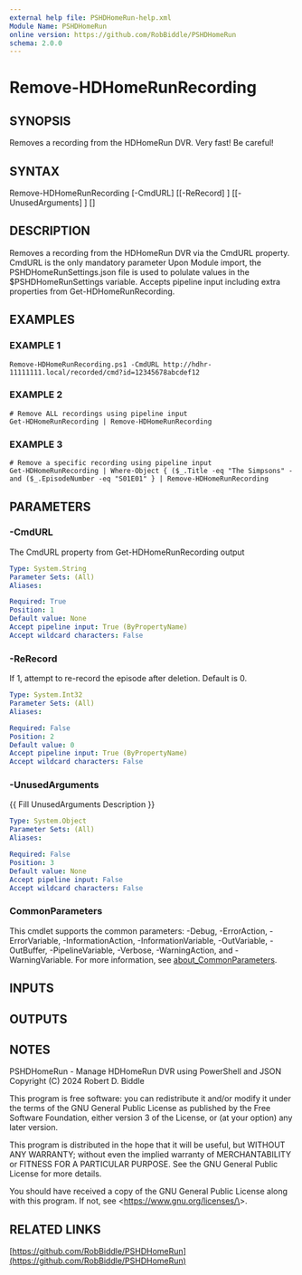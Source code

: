 ```yaml
---
external help file: PSHDHomeRun-help.xml
Module Name: PSHDHomeRun
online version: https://github.com/RobBiddle/PSHDHomeRun
schema: 2.0.0
---
```


# Remove-HDHomeRunRecording

## SYNOPSIS

Removes a recording from the HDHomeRun DVR.
Very fast!
Be careful!

## SYNTAX

Remove-HDHomeRunRecording [-CmdURL] <String> [[-ReRecord] <Int32>] [[-UnusedArguments] <Object>]
 [<CommonParameters>]

## DESCRIPTION

Removes a recording from the HDHomeRun DVR via the CmdURL property.
CmdURL is the only mandatory parameter
Upon Module import, the PSHDHomeRunSettings.json file is used to polulate values in the $PSHDHomeRunSettings variable.
Accepts pipeline input including extra properties from Get-HDHomeRunRecording.

## EXAMPLES

### EXAMPLE 1

```[PowerShell]
Remove-HDHomeRunRecording.ps1 -CmdURL http://hdhr-11111111.local/recorded/cmd?id=12345678abcdef12
```

### EXAMPLE 2

```[PowerShell]
# Remove ALL recordings using pipeline input
Get-HDHomeRunRecording | Remove-HDHomeRunRecording
```

### EXAMPLE 3

```[PowerShell]
# Remove a specific recording using pipeline input
Get-HDHomeRunRecording | Where-Object { ($_.Title -eq "The Simpsons" -and ($_.EpisodeNumber -eq "S01E01" } | Remove-HDHomeRunRecording
```

## PARAMETERS

### -CmdURL

The CmdURL property from Get-HDHomeRunRecording output

```yaml
Type: System.String
Parameter Sets: (All)
Aliases:

Required: True
Position: 1
Default value: None
Accept pipeline input: True (ByPropertyName)
Accept wildcard characters: False
```

### -ReRecord

If 1, attempt to re-record the episode after deletion.
Default is 0.

```yaml
Type: System.Int32
Parameter Sets: (All)
Aliases:

Required: False
Position: 2
Default value: 0
Accept pipeline input: True (ByPropertyName)
Accept wildcard characters: False
```

### -UnusedArguments

{{ Fill UnusedArguments Description }}

```yaml
Type: System.Object
Parameter Sets: (All)
Aliases:

Required: False
Position: 3
Default value: None
Accept pipeline input: False
Accept wildcard characters: False
```

### CommonParameters

This cmdlet supports the common parameters: -Debug, -ErrorAction, -ErrorVariable, -InformationAction, -InformationVariable, -OutVariable, -OutBuffer, -PipelineVariable, -Verbose, -WarningAction, and -WarningVariable. For more information, see [about_CommonParameters](http://go.microsoft.com/fwlink/?LinkID=113216).

## INPUTS

## OUTPUTS

## NOTES

PSHDHomeRun - Manage HDHomeRun DVR using PowerShell and JSON
Copyright (C) 2024 Robert D. Biddle

This program is free software: you can redistribute it and/or modify
it under the terms of the GNU General Public License as published by
the Free Software Foundation, either version 3 of the License, or
(at your option) any later version.

This program is distributed in the hope that it will be useful,
but WITHOUT ANY WARRANTY; without even the implied warranty of
MERCHANTABILITY or FITNESS FOR A PARTICULAR PURPOSE.
See the
GNU General Public License for more details.

You should have received a copy of the GNU General Public License
along with this program.
If not, see \<<https://www.gnu.org/licenses/\>>.

## RELATED LINKS

[https://github.com/RobBiddle/PSHDHomeRun](https://github.com/RobBiddle/PSHDHomeRun)
